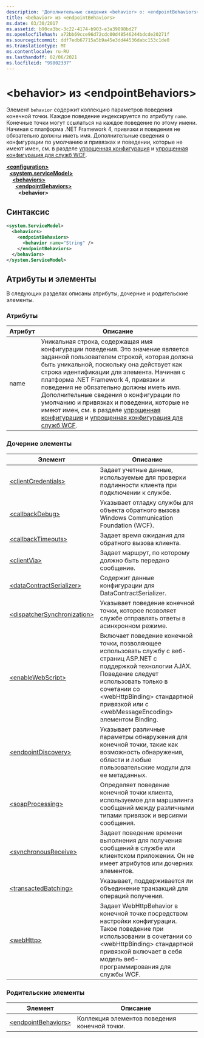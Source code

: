 ```yaml
---
description: 'Дополнительные сведения <behavior> о: <endpointBehaviors>'
title: <behavior> из <endpointBehaviors>
ms.date: 03/30/2017
ms.assetid: b90ca3bc-3c22-4174-b903-e3a39898bd27
ms.openlocfilehash: a72bb69cce96d72cdc00d48546244bdcde20271f
ms.sourcegitcommit: ddf7edb67715a5b9a45e3dd44536dabc153c1de0
ms.translationtype: MT
ms.contentlocale: ru-RU
ms.lasthandoff: 02/06/2021
ms.locfileid: "99802337"
---
```

# <a name="behavior-of-endpointbehaviors"></a>\<behavior> из \<endpointBehaviors>

Элемент `behavior` содержит коллекцию параметров поведения конечной точки. Каждое поведение индексируется по атрибуту `name`. Конечные точки могут ссылаться на каждое поведение по этому имени. Начиная с платформа .NET Framework 4, привязки и поведения не обязательно должны иметь имя. Дополнительные сведения о конфигурации по умолчанию и привязках и поведении, которые не имеют имен, см. в разделе [упрощенная конфигурация](../../../wcf/simplified-configuration.md) и [упрощенная конфигурация для служб WCF](../../../wcf/samples/simplified-configuration-for-wcf-services.md).  
  
[**\<configuration>**](../configuration-element.md)\
&nbsp;&nbsp;[**\<system.serviceModel>**](system-servicemodel.md)\
&nbsp;&nbsp;&nbsp;&nbsp;[**\<behaviors>**](behaviors.md)\
&nbsp;&nbsp;&nbsp;&nbsp;&nbsp;&nbsp;[**\<endpointBehaviors>**](endpointbehaviors.md)\
&nbsp;&nbsp;&nbsp;&nbsp;&nbsp;&nbsp;&nbsp;&nbsp;**\<behavior>**  
  
## <a name="syntax"></a>Синтаксис  
  
```xml  
<system.ServiceModel>
  <behaviors>
    <endpointBehaviors>
      <behavior name="String" />
    </endpointBehaviors>
  </behaviors>
</system.ServiceModel>
```  
  
## <a name="attributes-and-elements"></a>Атрибуты и элементы  

 В следующих разделах описаны атрибуты, дочерние и родительские элементы.  
  
### <a name="attributes"></a>Атрибуты  
  
|Атрибут|Описание|  
|---------------|-----------------|  
|name|Уникальная строка, содержащая имя конфигурации поведения. Это значение является заданной пользователем строкой, которая должна быть уникальной, поскольку она действует как строка идентификации для элемента. Начиная с платформа .NET Framework 4, привязки и поведения не обязательно должны иметь имя. Дополнительные сведения о конфигурации по умолчанию и привязках и поведении, которые не имеют имен, см. в разделе [упрощенная конфигурация](../../../wcf/simplified-configuration.md) и [упрощенная конфигурация для служб WCF](../../../wcf/samples/simplified-configuration-for-wcf-services.md).|  
  
### <a name="child-elements"></a>Дочерние элементы  
  
|Элемент|Описание|  
|-------------|-----------------|  
|[\<clientCredentials>](clientcredentials.md)|Задает учетные данные, используемые для проверки подлинности клиента при подключении к службе.|  
|[\<callbackDebug>](callbackdebug.md)|Указывает отладку службы для объекта обратного вызова Windows Communication Foundation (WCF).|  
|[\<callbackTimeouts>](callbacktimeouts.md)|Задает время ожидания для обратного вызова клиента.|  
|[\<clientVia>](clientvia.md)|Задает маршрут, по которому должно быть передано сообщение.|  
|[\<dataContractSerializer>](datacontractserializer.md)|Содержит данные конфигурации для DataContractSerializer.|  
|[\<dispatcherSynchronization>](dispatchersynchronization.md)|Указывает поведение конечной точки, которое позволяет службе отправлять ответы в асинхронном режиме.|  
|[\<enableWebScript>](enablewebscript.md)|Включает поведение конечной точки, позволяющее использовать службу с веб-страниц ASP.NET с поддержкой технологии AJAX. Поведение следует использовать только в сочетании со \<webHttpBinding> стандартной привязкой или с \<webMessageEncoding> элементом Binding.|  
|[\<endpointDiscovery>](endpointdiscovery.md)|Указывает различные параметры обнаружения для конечной точки, такие как возможность обнаружения, области и любые пользовательские модули для ее метаданных.|  
|[\<soapProcessing>](soapprocessing.md)|Определяет поведение конечной точки клиента, используемое для маршалинга сообщений между различными типами привязок и версиями сообщения.|  
|[\<synchronousReceive>](synchronousreceive-element.md)|Задает поведение времени выполнения для получения сообщений в службе или клиентском приложении. Он не имеет атрибутов или дочерних элементов.|  
|[\<transactedBatching>](transactedbatching.md)|Указывает, поддерживается ли объединение транзакций для операций получения.|  
|[\<webHttp>](webhttp.md)|Задает WebHttpBehavior в конечной точке посредством настройки конфигурации. Такое поведение при использовании в сочетании со \<webHttpBinding> стандартной привязкой включает в себя модель веб-программирования для службы WCF.|  
  
### <a name="parent-elements"></a>Родительские элементы  
  
|Элемент|Описание|  
|-------------|-----------------|  
|[\<endpointBehaviors>](endpointbehaviors.md)|Коллекция элементов поведения конечной точки.|
